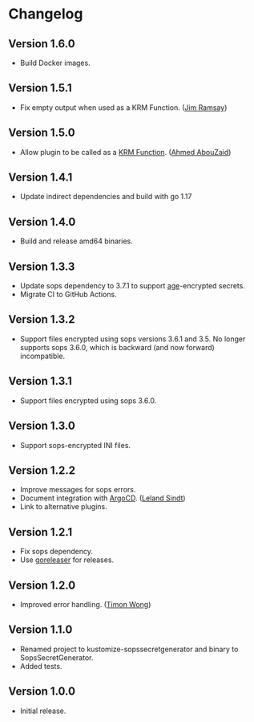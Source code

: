 # Changelog

## Version 1.6.0

* Build Docker images.

## Version 1.5.1

* Fix empty output when used as a KRM Function. ([Jim Ramsay](https://github.com/lack))

## Version 1.5.0

* Allow plugin to be called as a [KRM Function][krm]. ([Ahmed AbouZaid](https://github.com/aabouzaid))

[krm]: https://github.com/kubernetes-sigs/kustomize/blob/master/cmd/config/docs/api-conventions/functions-spec.md

## Version 1.4.1

* Update indirect dependencies and build with go 1.17

## Version 1.4.0

* Build and release amd64 binaries.

## Version 1.3.3

* Update sops dependency to 3.7.1 to support [age][age]-encrypted secrets.
* Migrate CI to GitHub Actions.

[age]: https://age-encryption.org/

## Version 1.3.2

* Support files encrypted using sops versions 3.6.1 and 3.5. No longer supports
  sops 3.6.0, which is backward (and now forward) incompatible.

## Version 1.3.1

* Support files encrypted using sops 3.6.0.

## Version 1.3.0

* Support sops-encrypted INI files.

## Version 1.2.2

* Improve messages for sops errors.
* Document integration with [ArgoCD][argo]. ([Leland Sindt](https://github.com/LelandSindt))
* Link to alternative plugins.

[argo]: https://github.com/argoproj/argo-cd

## Version 1.2.1

* Fix sops dependency.
* Use [goreleaser][gr] for releases.

[gr]: https://goreleaser.com/

## Version 1.2.0

* Improved error handling. ([Timon Wong](https://github.com/timonwong))


## Version 1.1.0

* Renamed project to kustomize-sopssecretgenerator and binary to SopsSecretGenerator.
* Added tests.


## Version 1.0.0

* Initial release.

